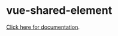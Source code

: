 # vue-shared-element

[Click here for documentation](https://github.com/jaguaryang/shared-element-transitions).
